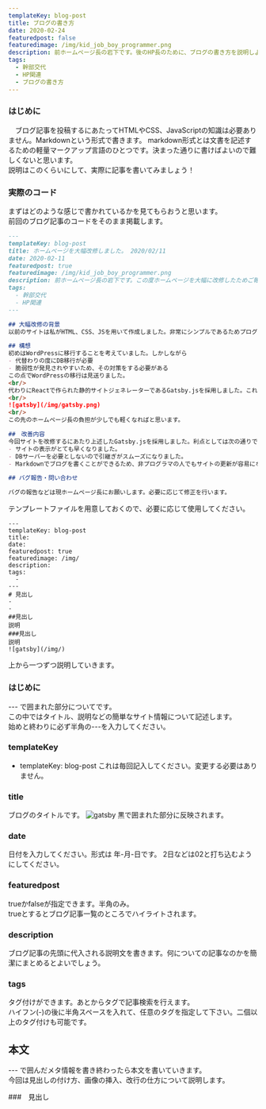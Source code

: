```yaml
---
templateKey: blog-post
title: ブログの書き方 
date: 2020-02-24
featuredpost: false
featuredimage: /img/kid_job_boy_programmer.png
description: 前ホームページ長の岩下です。後のHP長のために、ブログの書き方を説明しようと思います。
tags:
  - 幹部交代
  - HP関連 
  - ブログの書き方
---
```


### はじめに
　ブログ記事を投稿するにあたってHTMLやCSS、JavaScriptの知識は必要ありません。Markdownという形式で書きます。
markdown形式とは文書を記述するための軽量マークアップ言語のひとつです。決まった通りに書けばよいので難しくないと思います。  
説明はこのくらいにして、実際に記事を書いてみましょう！

### 実際のコード
まずはどのような感じで書かれているかを見てもらおうと思います。  
前回のブログ記事のコードをそのまま掲載します。

```Markdown:blog-post2020.md
---
templateKey: blog-post
title: ホームページを大幅改修しました。 2020/02/11
date: 2020-02-11
featuredpost: true
featuredimage: /img/kid_job_boy_programmer.png
description: 前ホームページ長の岩下です。この度ホームページを大幅に改修したためご報告させていただきます。
tags:
  - 幹部交代
  - HP関連
---

## 大幅改修の背景
以前のサイトは私がHTML、CSS、JSを用いて作成しました。非常にシンプルであるためプログラムに馴染みのない人でも改修できると考えていましたが、HP長の引継ぎをする中で情報系に馴染みのない人には学習コストが高い事を実感しました。サイトを更新する大変さが足枷となり、更新されなくなるのは残念であるため、プログラミングになじみのない人でも更新しやすいように改修しました。

## 構想
初めはWordPressに移行することを考えていました。しかしながら
- 代替わりの度にDB移行が必要
- 脆弱性が発見されやすいため、その対策をする必要がある  
この点でWordPressの移行は見送りました。  
<br/>
代わりにReactで作られた静的サイトジェネレーターであるGatsby.jsを採用しました。これにより、Markdown形式で書いたものがブログの記事として使えるようになりました。HTMLなどの知識を必要としないため学習コストがかなり下がったと思います。また、markdownで書いた記事を上げると、自動的にトップページに表示されるようになっています。
<br/>
![gatsby](/img/gatsby.png)
<br/>
この先のホームページ長の負担が少しでも軽くなればと思います。

##　改善内容
今回サイトを改修するにあたり上述したGatsby.jsを採用しました。利点としては次の通りです。
- サイトの表示がとても早くなりました。
- DBサーバーを必要としないので引継ぎがスムーズになりました。
- Markdownでブログを書くことができるため、非プログラマの人でもサイトの更新が容易になりました。

## バグ報告・問い合わせ

バグの報告などは現ホームページ長にお願いします。必要に応じて修正を行います。

```
テンプレートファイルを用意しておくので、必要に応じて使用してください。  
```
---
templateKey: blog-post
title: 
date: 
featuredpost: true
featuredimage: /img/
description: 
tags:
  - 
---
# 見出し
- 
- 
##見出し
説明
###見出し
説明
![gatsby](/img/)
```
上から一つずつ説明していきます。
### はじめに
--- で囲まれた部分についてです。  
この中ではタイトル、説明などの簡単なサイト情報について記述します。  
始めと終わりに必ず半角の---を入力してください。  

### templateKey
- templateKey: blog-post
これは毎回記入してください。変更する必要はありません。

### title
ブログのタイトルです。
![gatsby](/img/title.png)
黒で囲まれた部分に反映されます。

### date
日付を入力してください。形式は 年-月-日です。
2日などは02と打ち込むようにしてください。

### featuredpost
trueかfalseが指定できます。半角のみ。  
trueとするとブログ記事一覧のところでハイライトされます。

### description
ブログ記事の先頭に代入される説明文を書きます。何についての記事なのかを簡潔にまとめるとよいでしょう。

### tags
タグ付けができます。あとからタグで記事検索を行えます。  
ハイフン(-)の後に半角スペースを入れて、任意のタグを指定して下さい。二個以上のタグ付けも可能です。

## 本文
--- で囲んだメタ情報を書き終わったら本文を書いていきます。  
今回は見出しの付け方、画像の挿入、改行の仕方について説明します。  

###　見出し
